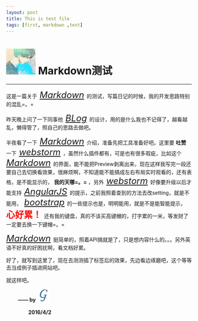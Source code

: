 ```yaml
---
layout: post
title: This is test file
tags: [first, markdown ,test]
---
```


# <img src="../../img/iconimg/maybe.jpg" width="80" height="70"/> Markdown测试
***

这是一篇关于<font color=#FF4500 size=5> [*Markdown*][] </font>的测试，写篇日记的时候，我的开发思路特别的混乱=。=

昨天晚上问了一下同事他<font color=#FF4500 size=5> [*BLog*][] </font>的设计，用的是什么我也不记得了，越看越乱，懒得管了，照自己的思路去做吧。

半夜看了一下<font color=#FF4500 size=5> [*Markdown*][] </font>介绍，准备先把工具准备好吧。这里要 **吐赞** 一下<font color=#FF4500 size=5> [*webstorm*][] </font>，虽然什么插件都有，可是也有很多瑕疵，比如这个<font color=#FF4500 size=5> [*Markdown*][] </font>的界面，能不能把Preview剥离出来，现在这样我写完一段还要自己去切换看效果，很麻烦啊，不知道能不能搞成左右布局实时观看的，还有表格，是不能显示的， **我的天哪=。=** ，另外<font color=#FF4500 size=5> [*webstorm*][] </font>好像要升级以后才能支持<font color=#FF4500 size=5> [*AngularJS*][] </font>的提示，之前我照着查到的方法去改setting，就是不能用，<font color=#FF4500 size=5> [*bootstrap*][] </font>的一些提示也是，明明能用，就是不是能智能提示，<font color=red size=5> **心好累！** </font>还有我的键盘，真的不该买高键帽的，打字累的一米，等发财了一定要去换一下键帽=。=

<font color=#FF4500 size=5> [*Markdown*][] </font>挺简单的，照着API搞就是了，只是想内容什么的。。。另外英语不好真的好困扰啊，看文档好累。
 
好了，就写到这里了，现在去测测插了标签后的效果，先边看边琢磨吧，这个等等去当成例子插进网站吧。

就这样吧。

　　    **—— by** <a href="http://www.jianshu.com/" color="white" title="我的微博">
                                <img src="../../img/iconimg/logo.png" width="35" height="35"/>
                                </a>

　　　　 **2016/4/2**

[*Markdown*]: http://sspai.com/25137 "Markdown地址"
[*BLog*]: http://macdfree.github.io/ "BLog地址"
[*webstorm*]: http://www.jetbrains.com/webstorm/ "webstorm下载地址"
[*AngularJS*]: http://docs.angularjs.cn/api "AngularJS文档地址"
[*bootstrap*]: http://www.bootcss.com/ "bootstrap中文API"
[mylogo]: ../../img/iconimg/logo.png  "欢迎关注我的微博"


